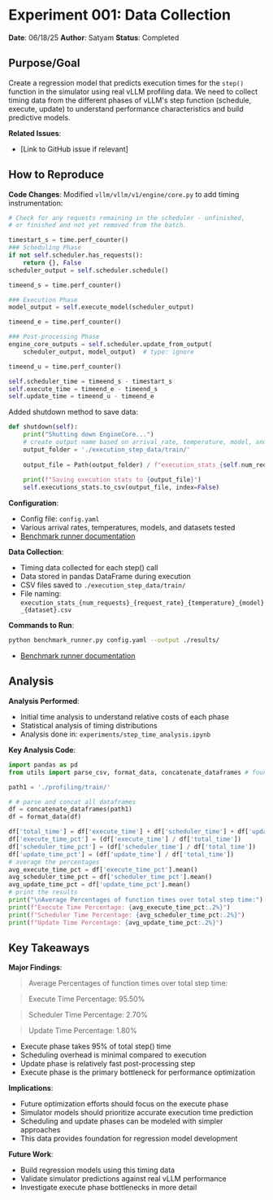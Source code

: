 # Experiment 001: Data Collection

**Date**: 06/18/25
**Author**: Satyam
**Status**: Completed

## Purpose/Goal

Create a regression model that predicts execution times for the `step()` function in the simulator using real vLLM profiling data. We need to collect timing data from the different phases of vLLM's step function (schedule, execute, update) to understand performance characteristics and build predictive models.

**Related Issues**: 
- [Link to GitHub issue if relevant]

## How to Reproduce

**Code Changes**:
Modified `vllm/vllm/v1/engine/core.py` to add timing instrumentation:

```python
# Check for any requests remaining in the scheduler - unfinished,
# or finished and not yet removed from the batch.

timestart_s = time.perf_counter()
### Scheduling Phase
if not self.scheduler.has_requests():
    return {}, False
scheduler_output = self.scheduler.schedule()

timeend_s = time.perf_counter()

### Execution Phase
model_output = self.execute_model(scheduler_output)

timeend_e = time.perf_counter()

### Post-processing Phase
engine_core_outputs = self.scheduler.update_from_output(
    scheduler_output, model_output)  # type: ignore

timeend_u = time.perf_counter()

self.scheduler_time = timeend_s - timestart_s
self.execute_time = timeend_e - timeend_s
self.update_time = timeend_u - timeend_e
```

Added shutdown method to save data:

```python
def shutdown(self):
    print("Shutting down EngineCore...")
    # create output name based on arrival_rate, temperature, model, and dataset
    output_folder = './execution_step_data/train/'
    
    output_file = Path(output_folder) / f"execution_stats_{self.num_requests_added}_{self.request_rate}_{self.temperature}_{self.vllm_config.model_config.model.replace('/','-')}_{self.dataset_name}.csv"
    
    print(f"Saving execution stats to {output_file}")
    self.executions_stats.to_csv(output_file, index=False)
```

**Configuration**:
- Config file: `config.yaml`
- Various arrival rates, temperatures, models, and datasets tested
- [Benchmark runner documentation](https://github.com/inference-sim/pytools/blob/modelingv1/data/README.md)

**Data Collection**:
- Timing data collected for each step() call
- Data stored in pandas DataFrame during execution
- CSV files saved to `./execution_step_data/train/`
- File naming: `execution_stats_{num_requests}_{request_rate}_{temperature}_{model}_{dataset}.csv`

**Commands to Run**:
```bash
python benchmark_runner.py config.yaml --output ./results/
```
- [Benchmark runner documentation](https://github.com/inference-sim/pytools/blob/modelingv1/data/README.md)

## Analysis

**Analysis Performed**:
- Initial time analysis to understand relative costs of each phase
- Statistical analysis of timing distributions
- Analysis done in: `experiments/step_time_analysis.ipynb`

**Key Analysis Code**:
```python
import pandas as pd
from utils import parse_csv, format_data, concatenate_dataframes # found in utils.py

path1 = './profiling/train/'

# # parse and concat all dataframes
df = concatenate_dataframes(path1)
df = format_data(df)

df['total_time'] = df['execute_time'] + df['scheduler_time'] + df['update_time']
df['execute_time_pct'] = (df['execute_time'] / df['total_time'])
df['scheduler_time_pct'] = (df['scheduler_time'] / df['total_time'])
df['update_time_pct'] = (df['update_time'] / df['total_time'])
# average the percentages
avg_execute_time_pct = df['execute_time_pct'].mean()
avg_scheduler_time_pct = df['scheduler_time_pct'].mean()
avg_update_time_pct = df['update_time_pct'].mean()
# print the results
print("\nAverage Percentages of function times over total step time:")
print(f"Execute Time Percentage: {avg_execute_time_pct:.2%}")
print(f"Scheduler Time Percentage: {avg_scheduler_time_pct:.2%}")
print(f"Update Time Percentage: {avg_update_time_pct:.2%}")
```

## Key Takeaways

**Major Findings**:
>Average Percentages of function times over total step time:

>Execute Time Percentage: 95.50%

>Scheduler Time Percentage: 2.70%

>Update Time Percentage: 1.80%

- Execute phase takes 95% of total step() time
- Scheduling overhead is minimal compared to execution
- Update phase is relatively fast post-processing step
- Execute phase is the primary bottleneck for performance optimization

**Implications**:
- Future optimization efforts should focus on the execute phase
- Simulator models should prioritize accurate execution time prediction
- Scheduling and update phases can be modeled with simpler approaches
- This data provides foundation for regression model development

**Future Work**:
- Build regression models using this timing data
- Validate simulator predictions against real vLLM performance
- Investigate execute phase bottlenecks in more detail